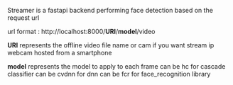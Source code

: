 Streamer is a fastapi backend performing face detection based on the request url

url format : http://localhost:8000/**URI**/**model**/video

**URI**
    represents the offline video file name or
    cam if you want stream ip webcam hosted from a smartphone

**model**
    represents the model to apply to each frame 
    can be hc for cascade classifier
    can be cvdnn for dnn
    can be fcr for face_recognition library